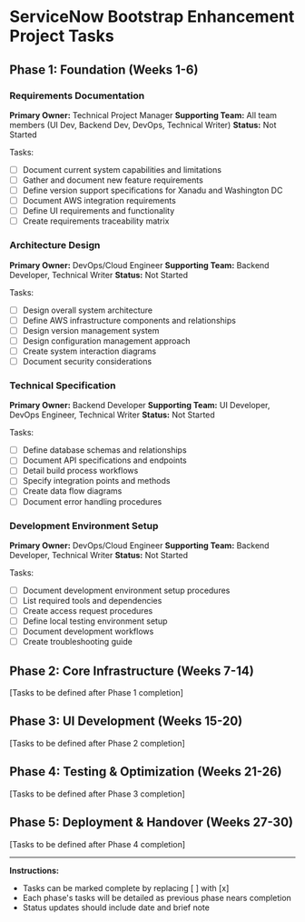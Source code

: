 # ServiceNow Bootstrap Enhancement Project Tasks

## Phase 1: Foundation (Weeks 1-6)

### Requirements Documentation
**Primary Owner:** Technical Project Manager
**Supporting Team:** All team members (UI Dev, Backend Dev, DevOps, Technical Writer)
**Status:** Not Started

Tasks:
- [ ] Document current system capabilities and limitations
- [ ] Gather and document new feature requirements
- [ ] Define version support specifications for Xanadu and Washington DC
- [ ] Document AWS integration requirements
- [ ] Define UI requirements and functionality
- [ ] Create requirements traceability matrix

### Architecture Design
**Primary Owner:** DevOps/Cloud Engineer
**Supporting Team:** Backend Developer, Technical Writer
**Status:** Not Started

Tasks:
- [ ] Design overall system architecture
- [ ] Define AWS infrastructure components and relationships
- [ ] Design version management system
- [ ] Design configuration management approach
- [ ] Create system interaction diagrams
- [ ] Document security considerations

### Technical Specification
**Primary Owner:** Backend Developer
**Supporting Team:** UI Developer, DevOps Engineer, Technical Writer
**Status:** Not Started

Tasks:
- [ ] Define database schemas and relationships
- [ ] Document API specifications and endpoints
- [ ] Detail build process workflows
- [ ] Specify integration points and methods
- [ ] Create data flow diagrams
- [ ] Document error handling procedures

### Development Environment Setup
**Primary Owner:** DevOps/Cloud Engineer
**Supporting Team:** Backend Developer, Technical Writer
**Status:** Not Started

Tasks:
- [ ] Document development environment setup procedures
- [ ] List required tools and dependencies
- [ ] Create access request procedures
- [ ] Define local testing environment setup
- [ ] Document development workflows
- [ ] Create troubleshooting guide

## Phase 2: Core Infrastructure (Weeks 7-14)
[Tasks to be defined after Phase 1 completion]

## Phase 3: UI Development (Weeks 15-20)
[Tasks to be defined after Phase 2 completion]

## Phase 4: Testing & Optimization (Weeks 21-26)
[Tasks to be defined after Phase 3 completion]

## Phase 5: Deployment & Handover (Weeks 27-30)
[Tasks to be defined after Phase 4 completion]

---
**Instructions:**
- Tasks can be marked complete by replacing [ ] with [x]
- Each phase's tasks will be detailed as previous phase nears completion
- Status updates should include date and brief note

